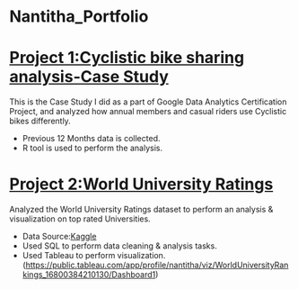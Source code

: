 # Nantitha_Portfolio

# [Project 1:Cyclistic bike sharing analysis-Case Study](https://www.kaggle.com/code/nantitha/cyclistic-bike-sharing-analysis-case-study/notebook)

This is the Case Study I did as a part of Google Data Analytics Certification Project, and analyzed how annual members and casual riders use Cyclistic bikes differently.

* Previous 12 Months data is collected.
* R tool is used to perform the analysis.


# [Project 2:World University Ratings](https://github.com/Nantitha-95/Data-analysis-using-SQL)

Analyzed the World University Ratings dataset to perform an analysis & visualization on top rated Universities.

* Data Source:[Kaggle](https://www.kaggle.com)
* Used SQL to perform data cleaning & analysis tasks.
* Used Tableau to perform visualization.(https://public.tableau.com/app/profile/nantitha/viz/WorldUniversityRankings_16800384210130/Dashboard1)
